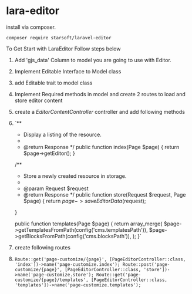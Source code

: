 # lara-editor
install via composer.

`composer require starsoft/laravel-editor`

To Get Start with LaraEditor Follow steps below

1. Add 'gjs_data' Column to model you are going to use with Editor.

2. Implement Editable Interface to Model class

3. add Editable trait to model class

4. Implement Required methods in model and create 2 routes to load and store editor content
5. create a *EditorContentController* controller and add following methods
6. `**
     * Display a listing of the resource.
     *
     * @return Response
     */
    public function index(Page $page)
    {
        return $page->getEditor();
    }

    /**
     * Store a newly created resource in storage.
     *
     * @param Request $request
     * @return Response
     */
    public function store(Request $request, Page $page)
    {
        return $page->saveEditorData($request);
        
    }

    public function templates(Page $page)
    {
       return array_merge(
           $page->getTemplatesFromPath(config('cms.templatesPath')),
           $page->getBlocksFromPath(config('cms.blocksPath')),
        );
    }`
    
7. create following routes
8. `Route::get('page-customize/{page}', [PageEditorController::class, 'index'])->name('page-customize.index');
Route::post('page-customize/{page}', [PageEditorController::class, 'store'])->name('page-customize.store');
Route::get('page-customize/{page}/templates', [PageEditorController::class, 'templates'])->name('page-customize.templates');
`

